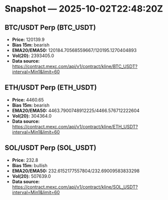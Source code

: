# Snapshot — 2025-10-02T22:48:20Z

## BTC/USDT Perp (BTC_USDT)
- **Price:** 120139.9
- **Bias 15m:** bearish
- **EMA20/EMA50:** 120184.70568559667/120195.1270404893
- **Vol(20):** 2393405.0
- **Data source:** https://contract.mexc.com/api/v1/contract/kline/BTC_USDT?interval=Min1&limit=60

## ETH/USDT Perp (ETH_USDT)
- **Price:** 4460.65
- **Bias 15m:** bearish
- **EMA20/EMA50:** 4463.7900748912225/4466.576712222604
- **Vol(20):** 304364.0
- **Data source:** https://contract.mexc.com/api/v1/contract/kline/ETH_USDT?interval=Min1&limit=60

## SOL/USDT Perp (SOL_USDT)
- **Price:** 232.8
- **Bias 15m:** bullish
- **EMA20/EMA50:** 232.6152177557804/232.69009583833298
- **Vol(20):** 507639.0
- **Data source:** https://contract.mexc.com/api/v1/contract/kline/SOL_USDT?interval=Min1&limit=60
